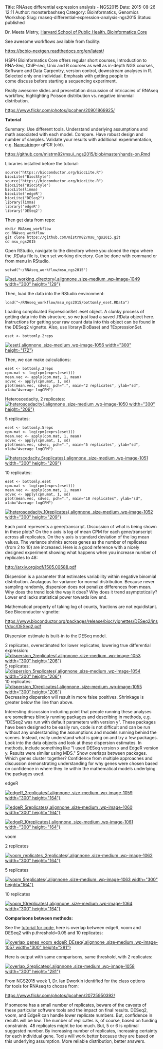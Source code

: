 Title: RNAseq differential expression analysis - NGS2015
Date: 2015-08-26 12:11
Author: monsterbashseq
Category: Bioinformatics, Genomics Workshop
Slug: rnaseq-differential-expression-analysis-ngs2015
Status: published

Dr. Meeta Mistry, [Harvard School of Public Health, Bioinformatics
Core](http://cbmi.catalyst.harvard.edu/cores/cat/core.html?core_id=121&uri_id=0000012e-58be-17bc-55da-381e80000000&category_id=10&navMode=cat)

See awesome workflows available from facility:

https://bcbio-nextgen.readthedocs.org/en/latest/

HSPH Bioinformatics Core offers regular short courses, Introduction to
RNA-Seq, ChIP-seq, Unix and R courses as well as in-depth NGS courses,
Software and Data Carpentry, version control, downstream analyses in R.
Selected only one individual. Emphasis with getting people to
come discuss before starting a sequencing experiment.

Really awesome slides and presentation discussion of intricacies of
RNAseq workflow, highlighting Poisson distribution vs. negative binomial
distribution.

https://www.flickr.com/photos/lpcohen/20901869925/

**Tutorial**

Summary: Use different tools. Understand underlying assumptions and math
associated with each model. Compare. Have robust design and number of
samples. Validate your results with additional experimentation, e.g.
[Nanostring](http://www.nanostring.com/applications/technology)or qPCR
(old).

https://github.com/mistrm82/msu\_ngs2015/blob/master/hands-on.Rmd

Libraries installed before the tutorial:

    source("https://bioconductor.org/biocLite.R")
    biocLite("BiocStyle")
    source("https://bioconductor.org/biocLite.R")
    biocLite("BiocStyle")
    biocLite(limma)
    biocLite('edgeR')
    biocLite("DESeq2")
    library(limma)
    library('edgeR')
    library('DESeq2')

Then get data from repo:

    mkdir RNAseq_workflow
    cd RNAseq_workflow
    git clone https://github.com/mistrm82/msu_ngs2015.git
    cd msu_ngs2015

Open RStudio, navigate to the directory where you cloned the repo where
the .RData file is, then set working directory. Can be done with command
or from menu in RStudio.

    setwd("~/RNAseq_workflow/msu_ngs2015")

[![set\_working\_directory](https://monsterbashseq.files.wordpress.com/2015/08/set_working_directory.png?w=300){.alignnone
.size-medium .wp-image-1049 width="300"
height="129"}](https://monsterbashseq.files.wordpress.com/2015/08/set_working_directory.png)

Then, load the data into the RStudio environment:

    load("~/RNAseq_workflow/msu_ngs2015/bottomly_eset.RData")

Loading complicated ExpressionSet .eset object. A clunky process of
getting data into this structure, so we just load a saved .RData object
here. Instructions for getting your raw count data into this object can
be found in the DESeq2 vignette. Also, use library(BioBase) and
?ExpressionSet.

    eset <- bottomly.2reps

[![eset](https://monsterbashseq.files.wordpress.com/2015/08/eset.png?w=300){.alignnone
.size-medium .wp-image-1056 width="300"
height="172"}](https://monsterbashseq.files.wordpress.com/2015/08/eset.png)

Then, we can make calculations:

    eset <- bottomly.2reps
    cpm.mat <- log(cpm(exprs(eset)))
    mean.vec <- apply(cpm.mat, 1, mean)
    sdvec <- apply(cpm.mat, 1, sd)
    plot(mean.vec, sdvec, pch=".", main="2 replicates", ylab="sd", xlab="Average logCPM")

Heteroscedacity, 2 replicates:  
[![heteroscedacity](https://monsterbashseq.files.wordpress.com/2015/08/heteroscedacity.png?w=300){.alignnone
.size-medium .wp-image-1050 width="300"
height="209"}](https://monsterbashseq.files.wordpress.com/2015/08/heteroscedacity.png)

5 replicates:

    eset <- bottomly.5reps
    cpm.mat <- log(cpm(exprs(eset)))
    mean.vec <- apply(cpm.mat, 1, mean)
    sdvec <- apply(cpm.mat, 1, sd)
    plot(mean.vec, sdvec, pch=".", main="5 replicates", ylab="sd", xlab="Average logCPM")

[![heterscedacity\_5replicates](https://monsterbashseq.files.wordpress.com/2015/08/heterscedacity_5replicates.png?w=300){.alignnone
.size-medium .wp-image-1051 width="300"
height="209"}](https://monsterbashseq.files.wordpress.com/2015/08/heterscedacity_5replicates.png)

10 replicates:

    eset <- bottomly.eset
    cpm.mat <- log(cpm(exprs(eset)))
    mean.vec <- apply(cpm.mat, 1, mean)
    sdvec <- apply(cpm.mat, 1, sd)
    plot(mean.vec, sdvec, pch=".", main="10 replicates", ylab="sd", xlab="Average logCPM")

[![heteroscedacity\_10replicates](https://monsterbashseq.files.wordpress.com/2015/08/heteroscedacity_10replicates.png?w=300){.alignnone
.size-medium .wp-image-1052 width="300"
height="209"}](https://monsterbashseq.files.wordpress.com/2015/08/heteroscedacity_10replicates.png)

Each point represents a gene/transcript. Discussion of what is being
shown in these plots? On the x axis is log of mean CPM for each
gene/transcript across all replicates. On the y axis is standard
deviation of the log mean values. The variance shrinks across genes as
the number of replicates (from 2 to 10) are increased. Here is a good
reference with a nicely designed experiment showing what happens when
you increase number of replicates to 48:

http://arxiv.org/pdf/1505.00588.pdf

Dispersion is a parameter that estimates variability within negative
binomial distribution. Analagous for variance for normal distribution.
Because never sampling randomly, dispersion does not penalize
differences from mean. Why does the trend look the way it does? Why does
it trend asymptotically? Lower end lacks statistical power towards low
end.

Mathematical property of taking log of counts, fractions are not
equidistant. See Bioconductor vignette:

https://www.bioconductor.org/packages/release/bioc/vignettes/DESeq2/inst/doc/DESeq2.pdf

Dispersion estimate is built-in to the DESeq model.

2 replicates, overestimated for lower replicates, lowering true
differential expression:  
[![dispersion\_2replicates](https://monsterbashseq.files.wordpress.com/2015/08/dispersion_2replicates.png?w=300){.alignnone
.size-medium .wp-image-1053 width="300"
height="206"}](https://monsterbashseq.files.wordpress.com/2015/08/dispersion_2replicates.png)  
5 replicates:  
[![dispersion\_5replicates](https://monsterbashseq.files.wordpress.com/2015/08/dispersion_5replicates.png?w=300){.alignnone
.size-medium .wp-image-1054 width="300"
height="206"}](https://monsterbashseq.files.wordpress.com/2015/08/dispersion_5replicates.png)  
10 replicates:  
[![dispersion\_10replicates](https://monsterbashseq.files.wordpress.com/2015/08/dispersion_10replicates.png?w=300){.alignnone
.size-medium .wp-image-1055 width="300"
height="206"}](https://monsterbashseq.files.wordpress.com/2015/08/dispersion_10replicates.png)  
Decreasing dispersion will result in more false positives. Shrinkage is
greater below the line than above.

Interesting discussion including point that people running these
analyses are sometimes blindly running packages and describing in
methods, e.g. "DESeq2 was run with default parameters with version y".
These packages have been designed to be easily run, code is not
difficult and can be run without any understanding the assumptions and
models running behind the scenes. Instead, really understand what is
going on and try a few packages. Look into the data objects and look at
these dispersion estimates. In methods, include something like "I used
DESeq version x and EdgeR version y. Results were similar using MDS."
Show overlaps between packages. Which genes cluster together? Confidence
from multiple approaches and discussion demonstrating understanding for
why genes were chosen based on confidence in where they lie within
the mathematical models underlying the packages used.

edgeR

[![edgeR\_2replicates](https://monsterbashseq.files.wordpress.com/2015/08/edger_2replicates.png?w=300){.alignnone
.size-medium .wp-image-1059 width="300"
height="164"}](https://monsterbashseq.files.wordpress.com/2015/08/edger_2replicates.png)

[![edgeR\_5replicates](https://monsterbashseq.files.wordpress.com/2015/08/edger_5replicates.png?w=300){.alignnone
.size-medium .wp-image-1060 width="300"
height="164"}](https://monsterbashseq.files.wordpress.com/2015/08/edger_5replicates.png)

[![edgeR\_10replicates](https://monsterbashseq.files.wordpress.com/2015/08/edger_10replicates.png?w=300){.alignnone
.size-medium .wp-image-1061 width="300"
height="164"}](https://monsterbashseq.files.wordpress.com/2015/08/edger_10replicates.png)

voom

2 replicates

[![voom\_replicates\_2replicates](https://monsterbashseq.files.wordpress.com/2015/08/voom_replicates_2replicates.png?w=300){.alignnone
.size-medium .wp-image-1062 width="300"
height="164"}](https://monsterbashseq.files.wordpress.com/2015/08/voom_replicates_2replicates.png)

5 replicates

[![voom\_5replicates](https://monsterbashseq.files.wordpress.com/2015/08/voom_5replicates.png?w=300){.alignnone
.size-medium .wp-image-1063 width="300"
height="164"}](https://monsterbashseq.files.wordpress.com/2015/08/voom_5replicates.png)

10 replicates

[![voom\_10replicates](https://monsterbashseq.files.wordpress.com/2015/08/voom_10replicates.png?w=300){.alignnone
.size-medium .wp-image-1064 width="300"
height="164"}](https://monsterbashseq.files.wordpress.com/2015/08/voom_10replicates.png)

**Comparisons between methods:**

See the [tutorial for
code](https://github.com/mistrm82/msu_ngs2015/blob/master/hands-on.Rmd),
here is overlap between edgeR, voom and DESeq2 with p.threshold=0.05 and
10 replicates:

[![overlap\_genes\_voom\_edgeR\_DEseq](https://monsterbashseq.files.wordpress.com/2015/08/overlap_genes_voom_edger_deseq.png?w=300){.alignnone
.size-medium .wp-image-1057 width="300"
height="281"}](https://monsterbashseq.files.wordpress.com/2015/08/overlap_genes_voom_edger_deseq.png)

Here is output with same comparisons, same threshold, with 2 replicates:

[![overlap\_2replicates](https://monsterbashseq.files.wordpress.com/2015/08/overlap_2replicates.png?w=300){.alignnone
.size-medium .wp-image-1058 width="300"
height="281"}](https://monsterbashseq.files.wordpress.com/2015/08/overlap_2replicates.png)

From NGS2015 week 1, Dr. Ian Dworkin identified for the class options
for tools for RNAseq to choose from:

https://www.flickr.com/photos/lpcohen/20725950392/

If someone has a small number of replicates, beware of the caveats of
these particular software tools and the impact on final results. DESeq2,
voom, and EdgeR can handle lower replicate numbers. But, confidence in
results will be low. The number of replicates is, of course, based on
funding constraints. 48 replicates might be too much. But, 5 or 6 is
optimal suggested number. By increasing number of replicates, increasing
certainty for each individual gene. Tools will work better because they
are based on this underlying assumption. More reliable distribution,
better answers.
